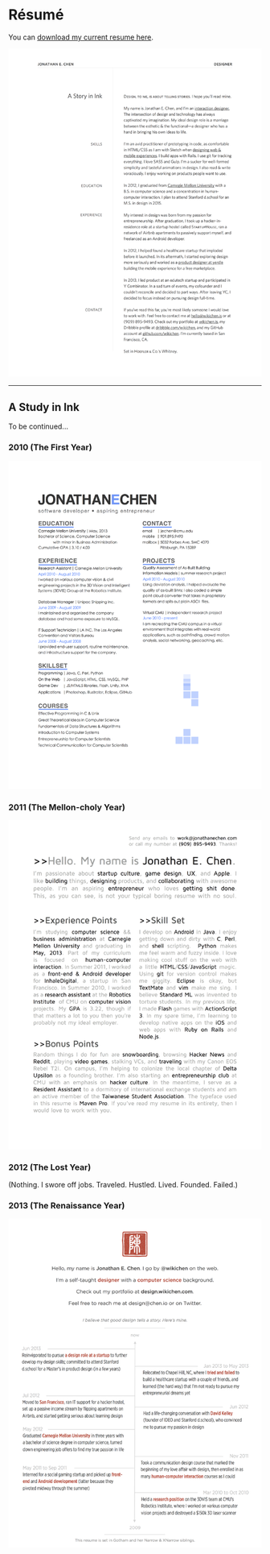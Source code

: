 Résumé
======

You can [download my current resume here](https://github.com/wikichen/resume/raw/master/resume.pdf).

![Resume](https://raw.githubusercontent.com/wikichen/resume/master/resume.png)

---

## A Study in Ink

To be continued...


### 2010 (The First Year)

![](https://raw.githubusercontent.com/wikichen/resume/master/archive/png/resume-20101003.png)

### 2011 (The Mellon-choly Year)

![](https://raw.githubusercontent.com/wikichen/resume/master/archive/png/resume-20111003.png)

### 2012 (The Lost Year)

(Nothing. I swore off jobs. Traveled. Hustled. Lived. Founded. Failed.)

### 2013 (The Renaissance Year)

![](https://raw.githubusercontent.com/wikichen/resume/master/archive/png/resume-20130712.png)
